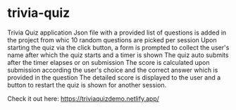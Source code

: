# trivia-quiz
 Trivia Quiz application
Json file with a provided list of questions is added in the project from whic 10 random questions are picked per session
Upon starting the quiz via the click button, a form is prompted to collect the user's name after which the quiz starts and a timer is shown
The quiz auto submits after the timer elapses or on submission
The score is calculated upon submission according the user's choice and the correct answer which is provided in the question
The detailed score is displayed to the user and a button to restart the quiz is shown for another session.

Check it out here: https://triviaquizdemo.netlify.app/
